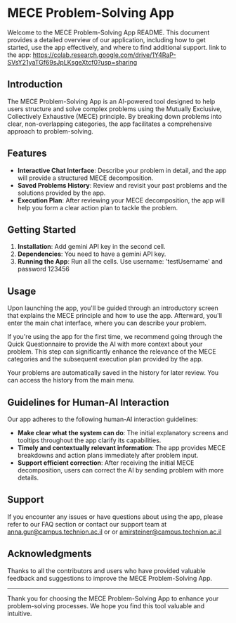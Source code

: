 # MECE Problem-Solving App

Welcome to the MECE Problem-Solving App README. This document provides a detailed overview of our application, including how to get started, use the app effectively, and where to find additional support.
link to the app: https://colab.research.google.com/drive/1Y4RaP-SVsY21yaTGf69sJpLKsgeXtcf0?usp=sharing
## Introduction

The MECE Problem-Solving App is an AI-powered tool designed to help users structure and solve complex problems using the Mutually Exclusive, Collectively Exhaustive (MECE) principle. By breaking down problems into clear, non-overlapping categories, the app facilitates a comprehensive approach to problem-solving.

## Features

- **Interactive Chat Interface**: Describe your problem in detail, and the app will provide a structured MECE decomposition.
- **Saved Problems History**: Review and revisit your past problems and the solutions provided by the app.
- **Execution Plan**: After reviewing your MECE decomposition, the app will help you form a clear action plan to tackle the problem.

## Getting Started

1. **Installation**: Add gemini API key in the second cell.
2. **Dependencies**: You need to have a gemini API key.
3. **Running the App**: Run all the cells. Use username: 'testUsername' and password 123456

## Usage

Upon launching the app, you'll be guided through an introductory screen that explains the MECE principle and how to use the app. Afterward, you'll enter the main chat interface, where you can describe your problem.

If you're using the app for the first time, we recommend going through the Quick Questionnaire to provide the AI with more context about your problem. This step can significantly enhance the relevance of the MECE categories and the subsequent execution plan provided by the app.

Your problems are automatically saved in the history for later review. You can access the history from the main menu.

## Guidelines for Human-AI Interaction

Our app adheres to the following human-AI interaction guidelines:

- **Make clear what the system can do**: The initial explanatory screens and tooltips throughout the app clarify its capabilities.
- **Timely and contextually relevant information**: The app provides MECE breakdowns and action plans immediately after problem input.
- **Support efficient correction**: After receiving the initial MECE decomposition, users can correct the AI by sending problem with more details.
## Support

If you encounter any issues or have questions about using the app, please refer to our FAQ section or contact our support team at anna.gur@campus.technion.ac.il or or amirsteiner@campus.technion.ac.il

## Acknowledgments

Thanks to all the contributors and users who have provided valuable feedback and suggestions to improve the MECE Problem-Solving App.

---

Thank you for choosing the MECE Problem-Solving App to enhance your problem-solving processes. We hope you find this tool valuable and intuitive.
